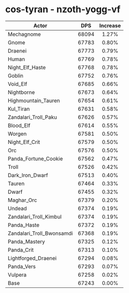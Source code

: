 # cos-tyran - nzoth-yogg-vf
| Actor | DPS | Increase |
|---|:---:|:---:|
|Mechagnome|68094|1.27%|
|Gnome|67783|0.80%|
|Draenei|67773|0.79%|
|Human|67769|0.78%|
|Night_Elf_Haste|67768|0.78%|
|Goblin|67752|0.76%|
|Void_Elf|67685|0.66%|
|Nightborne|67673|0.64%|
|Highmountain_Tauren|67654|0.61%|
|Kul_Tiran|67631|0.58%|
|Zandalari_Troll_Paku|67626|0.57%|
|Blood_Elf|67614|0.55%|
|Worgen|67581|0.50%|
|Night_Elf_Crit|67579|0.50%|
|Orc|67576|0.50%|
|Panda_Fortune_Cookie|67562|0.47%|
|Troll|67526|0.42%|
|Dark_Iron_Dwarf|67513|0.40%|
|Tauren|67464|0.33%|
|Dwarf|67455|0.32%|
|Maghar_Orc|67379|0.20%|
|Undead|67374|0.19%|
|Zandalari_Troll_Kimbul|67374|0.19%|
|Panda_Haste|67372|0.19%|
|Zandalari_Troll_Bwonsamdi|67368|0.19%|
|Panda_Mastery|67325|0.12%|
|Panda_Crit|67313|0.10%|
|Lightforged_Draenei|67294|0.08%|
|Panda_Vers|67293|0.07%|
|Vulpera|67258|0.02%|
|Base|67243|0.00%|

